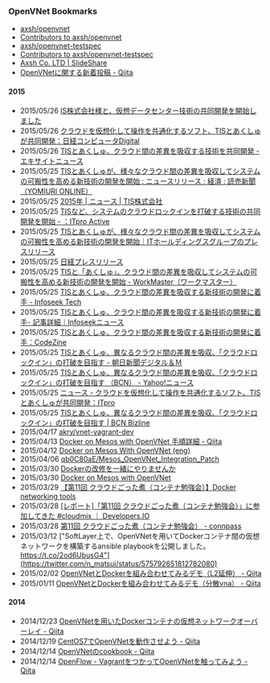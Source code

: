### OpenVNet Bookmarks

+ [axsh/openvnet](https://github.com/axsh/openvnet)
+ [Contributors to axsh/openvnet](https://github.com/axsh/openvnet/graphs/contributors)
+ [axsh/openvnet-testspec](https://github.com/axsh/openvnet-testspec)
+ [Contributors to axsh/openvnet-testspec](https://github.com/axsh/openvnet-testspec/graphs/contributors)
+ [Axsh Co. LTD | SlideShare](http://www.slideshare.net/axshco)
+ [OpenVNetに関する新着投稿 - Qiita](http://qiita.com/tags/OpenVNet/items)

#### 2015

+ 2015/05/26 [IS株式会社様と、仮想データセンター技術の共同開発を開始しました](http://axsh.jp/news/media/1003)
+ 2015/05/26 [クラウドを仮想化して操作を共通化するソフト、TISとあくしゅが共同開発：日経コンピュータDigital](http://itpro.nikkeibp.co.jp/atcl/ncd/14/457163/052600670/)
+ 2015/05/26 [TISとあくしゅ、クラウド間の差異を吸収する技術を共同開発 - エキサイトニュース](http://www.excite.co.jp/News/column_g/20150526/Cobs_199277.html)
+ 2015/05/25 [TISとあくしゅが、様々なクラウド間の差異を吸収してシステムの可搬性を高める新技術の開発を開始 : ニュースリリース : 経済 : 読売新聞（YOMIURI ONLINE）](http://www.yomiuri.co.jp/adv/economy/release/detail/00127487.html)
+ 2015/05/25 [2015年 | ニュース | TIS株式会社](https://www.tis.co.jp/news/2015/20150525_1.html)
+ 2015/05/25 [TISなど、システムのクラウドロックインを打破する技術の共同開発を開始 - ：ITpro Active](http://itpro.nikkeibp.co.jp/atclact/activer/nkpr/RSP387426_25052015/)
+ 2015/05/25 [TISとあくしゅが、様々なクラウド間の差異を吸収してシステムの可搬性を高める新技術の開発を開始｜ITホールディングスグループのプレスリリース](http://prtimes.jp/main/html/rd/p/000000048.000011650.html)
+ 2015/05/25 [日経プレスリリース](http://release.nikkei.co.jp/detail.cfm?relID=387426&lindID=1)
+ 2015/05/25 [TISと「あくしゅ」、クラウド間の差異を吸収してシステムの可搬性を高める新技術の開発を開始 - WorkMaster（ワークマスター）](http://www.work-master.net/201527861)
+ 2015/05/25 [TISとあくしゅ、クラウド間の差異を吸収する新技術の開発に着手 - Infoseek Tech](http://tech.news.infoseek.co.jp/article/codezine_8737)
+ 2015/05/25 [TISとあくしゅ、クラウド間の差異を吸収する新技術の開発に着手- 記事詳細｜Infoseekニュース](http://news.infoseek.co.jp/article/codezine_8737/)
+ 2015/05/25 [TISとあくしゅ、クラウド間の差異を吸収する新技術の開発に着手：CodeZine](http://codezine.jp/article/detail/8737)
+ 2015/05/25 [TISとあくしゅ、異なるクラウド間の差異を吸収、「クラウドロックイン」の打破を目指す - 朝日新聞デジタル＆Ｍ](http://www.asahi.com/and_M/interest/bcnnews/Cbcn2015052506.html)
+ 2015/05/25 [TISとあくしゅ、異なるクラウド間の差異を吸収、「クラウドロックイン」の打破を目指す （BCN） - Yahoo!ニュース](http://headlines.yahoo.co.jp/hl?a=20150525-00000006-bcn-prod)
+ 2015/05/25 [ニュース - クラウドを仮想化して操作を共通化するソフト、TISとあくしゅが共同開発：ITpro](http://itpro.nikkeibp.co.jp/atcl/news/15/052501727/)
+ 2015/05/25 [TISとあくしゅ、異なるクラウド間の差異を吸収、「クラウドロックイン」の打破を目指す | BCN Bizline](http://biz.bcnranking.jp/article/news/1505/150525_139444.html)
+ 2015/04/17 [akry/vnet-vagrant-dev](https://github.com/akry/vnet-vagrant-dev)
+ 2015/04/13 [Docker on Mesos with OpenVNet 手順詳細 - Qiita](http://qiita.com/qb0c80aE/items/d6f0cdcd260b6e048137)
+ 2015/04/12 [Docker on Mesos With OpenVNet (eng)](http://www.slideshare.net/qb0C80aE/cloudmix11-eng)
+ 2015/04/06 [qb0C80aE/Mesos_OpenVNet_Integration_Patch](https://github.com/qb0C80aE/Mesos_OpenVNet_Integration_Patch)
+ 2015/03/30 [Dockerの改修を一緒にやりませんか](http://www.slideshare.net/yasuhiro_yamazaki/docker-46440706)
+ 2015/03/30 [Docker on Mesos with OpenVNet](http://www.slideshare.net/qb0C80aE/cloudmix11-updated)
+ 2015/03/29 [【第11回 クラウドごった煮（コンテナ勉強会）】Docker networking tools](http://www.slideshare.net/nbykmatsui/cloudmix-11th-containerstudydockernetworking)
+ 2015/03/28 [[レポート]「第11回 クラウドごった煮（コンテナ勉強会）」に参加してきた #cloudmix ｜ Developers.IO](http://dev.classmethod.jp/cloud/report-11th-cloud-gottani/)
+ 2015/03/28 [第11回 クラウドごった煮（コンテナ勉強会） - connpass](http://connpass.com/event/12311/)
+ 2015/03/12 ["SoftLayer上で、OpenVNetを用いてDockerコンテナ間の仮想ネットワークを構築するansible playbookを公開しました。 https://t.co/2od6UbusG4"](https://twitter.com/n_matsui/status/575792651812782080)
+ 2015/02/02 [OpenVNetとDockerを組み合わせてみるデモ（L2延伸） - Qiita](http://qiita.com/qb0c80aE/items/bf3ad0fa34b4ba54a579)
+ 2015/01/11 [OpenVNetとDockerを組み合わせてみるデモ（分散vna） - Qiita](http://qiita.com/qb0c80aE/items/8d176bdf4d2460849ed9)

#### 2014

+ 2014/12/23 [OpenVNetを用いたDockerコンテナの仮想ネットワークオーバーレイ - Qiita](http://qiita.com/nmatsui/items/2fee1d4a526a6ba3c887)
+ 2014/12/19 [CentOS7でOpenVNetを動作させよう - Qiita](http://qiita.com/nmatsui/items/4dffe37922ebdf1375cd)
+ 2014/12/14 [OpenVNetのcookbook - Qiita](http://qiita.com/qb0c80aE/items/d2a4ec3c6b07579ea822)
+ 2014/12/14 [OpenFlow - VagrantをつかってOpenVNetを触ってみよう - Qiita](http://qiita.com/akry/items/20125d908fb94fc30871)

